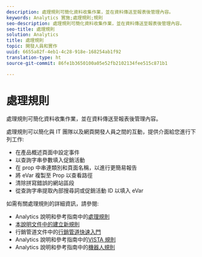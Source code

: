 ```yaml
---
description: 處理規則可簡化資料收集作業，並在資料傳送至報表後管理內容。
keywords: Analytics 實施;處理規則;規則
seo-description: 處理規則可簡化資料收集作業，並在資料傳送至報表後管理內容。
seo-title: 處理規則
solution: Analytics
title: 處理規則
topic: 開發人員和實作
uuid: 6655a82f-4eb1-4c28-918e-168254ab1f92
translation-type: ht
source-git-commit: 86fe1b3650100a05e52fb2102134fee515c871b1

---
```



# 處理規則

處理規則可簡化資料收集作業，並在資料傳送至報表後管理內容。

處理規則可以簡化與 IT 團隊以及網頁開發人員之間的互動，提供介面給您進行下列工作:

* 在產品概述頁面中設定事件
* 以查詢字串參數填入促銷活動
* 在 prop 中串連類別和頁面名稱，以進行更簡易報告
* 將 eVar 複製至 Prop 以查看路徑
* 清除拼寫錯誤的網站區段
* 從查詢字串提取內部搜尋詞或促銷活動 ID 以填入 eVar

如需有關處理規則的詳細資訊，請參閱:

* Analytics 說明和參考指南中的[處理規則](https://marketing.adobe.com/resources/help/zh_TW/reference/processing_rules.html)
* [本說明文件中的建立新規則](../../implement/c-implement-with-dtm/c-rules/t-rules-create.md#task_B7FB5ED415AF430C952265AC2835C0DB)
* 行銷管道文件中的[行銷管道快速入門](https://marketing.adobe.com/resources/help/zh_TW/mchannel/c_getting_started_mchannel.html)
* Analytics 說明和參考指南中的[VISTA 規則](https://marketing.adobe.com/resources/help/zh_TW/reference/VISTA.html)
* Analytics 說明和參考指南中的[機器人規則](https://marketing.adobe.com/resources/help/zh_TW/reference/bot_rules.html)

